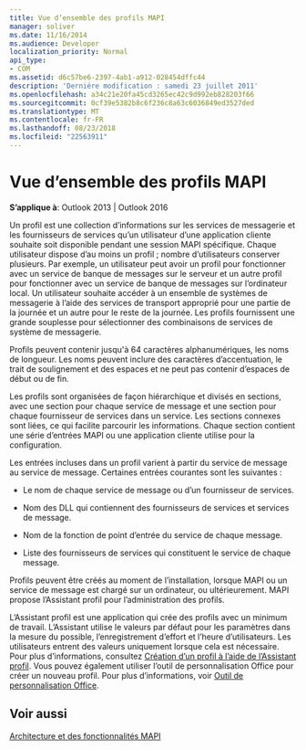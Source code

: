 ```yaml
---
title: Vue d’ensemble des profils MAPI
manager: soliver
ms.date: 11/16/2014
ms.audience: Developer
localization_priority: Normal
api_type:
- COM
ms.assetid: d6c57be6-2397-4ab1-a912-028454dffc44
description: 'Derniére modification : samedi 23 juillet 2011'
ms.openlocfilehash: a34c21e20fa45cd3265ec42c9d992eb828203f66
ms.sourcegitcommit: 0cf39e5382b8c6f236c8a63c6036849ed3527ded
ms.translationtype: MT
ms.contentlocale: fr-FR
ms.lasthandoff: 08/23/2018
ms.locfileid: "22563911"
---
```

# <a name="mapi-profile-overview"></a>Vue d’ensemble des profils MAPI

  
  
**S’applique à**: Outlook 2013 | Outlook 2016 
  
Un profil est une collection d’informations sur les services de messagerie et les fournisseurs de services qu’un utilisateur d’une application cliente souhaite soit disponible pendant une session MAPI spécifique. Chaque utilisateur dispose d’au moins un profil ; nombre d’utilisateurs conserver plusieurs. Par exemple, un utilisateur peut avoir un profil pour fonctionner avec un service de banque de messages sur le serveur et un autre profil pour fonctionner avec un service de banque de messages sur l’ordinateur local. Un utilisateur souhaite accéder à un ensemble de systèmes de messagerie à l’aide des services de transport approprié pour une partie de la journée et un autre pour le reste de la journée. Les profils fournissent une grande souplesse pour sélectionner des combinaisons de services de système de messagerie. 
  
Profils peuvent contenir jusqu'à 64 caractères alphanumériques, les noms de longueur. Les noms peuvent inclure des caractères d’accentuation, le trait de soulignement et des espaces et ne peut pas contenir d’espaces de début ou de fin. 
  
Les profils sont organisées de façon hiérarchique et divisés en sections, avec une section pour chaque service de message et une section pour chaque fournisseur de services dans un service. Les sections connexes sont liées, ce qui facilite parcourir les informations. Chaque section contient une série d’entrées MAPI ou une application cliente utilise pour la configuration.
  
Les entrées incluses dans un profil varient à partir du service de message au service de message. Certaines entrées courantes sont les suivantes :
  
- Le nom de chaque service de message ou d’un fournisseur de services.
    
- Nom des DLL qui contiennent des fournisseurs de services et services de message.
    
- Nom de la fonction de point d’entrée du service de chaque message.
    
- Liste des fournisseurs de services qui constituent le service de chaque message.
    
Profils peuvent être créés au moment de l’installation, lorsque MAPI ou un service de message est chargé sur un ordinateur, ou ultérieurement. MAPI propose l’Assistant profil pour l’administration des profils. 
  
L’Assistant profil est une application qui crée des profils avec un minimum de travail. L’Assistant utilise le valeurs par défaut pour les paramètres dans la mesure du possible, l’enregistrement d’effort et l’heure d’utilisateurs. Les utilisateurs entrent des valeurs uniquement lorsque cela est nécessaire. Pour plus d’informations, consultez [Création d’un profil à l’aide de l’Assistant profil](creating-a-profile-by-using-the-profile-wizard.md). Vous pouvez également utiliser l’outil de personnalisation Office pour créer un nouveau profil. Pour plus d’informations, voir [Outil de personnalisation Office](http://go.microsoft.com/fwlink/?LinkId=123000).
  
## <a name="see-also"></a>Voir aussi



[Architecture et des fonctionnalités MAPI](mapi-features-and-architecture.md)

